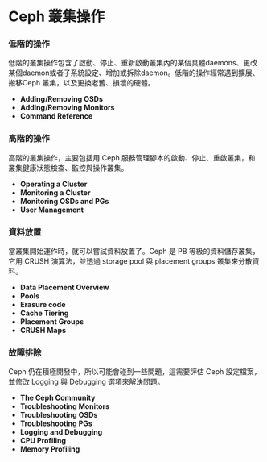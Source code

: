 # Ceph 叢集操作
### 低階的操作
低階的叢集操作包含了啟動、停止、重新啟動叢集內的某個具體daemons、更改某個daemon或者子系統設定、增加或拆除daemon。低階的操作經常遇到擴展、搬移Ceph 叢集，以及更換老舊、損壞的硬體。

* **Adding/Removing OSDs**
* **Adding/Removing Monitors**
* **Command Reference**

### 高階的操作
高階的叢集操作，主要包括用 Ceph 服務管理腳本的啟動、停止、重啟叢集，和叢集健康狀態檢查、監控與操作叢集。

* **Operating a Cluster**
* **Monitoring a Cluster**
* **Monitoring OSDs and PGs**
* **User Management**

### 資料放置
當叢集開始運作時，就可以嘗試資料放置了。Ceph 是 PB 等級的資料儲存叢集，它用 CRUSH 演算法，並透過 storage pool 與 placement groups 叢集來分散資料。

* **Data Placement Overview**
* **Pools**
* **Erasure code**
* **Cache Tiering**
* **Placement Groups**
* **CRUSH Maps**

### 故障排除
Ceph 仍在積極開發中，所以可能會碰到一些問題，這需要評估 Ceph 設定檔案，並修改 Logging 與 Debugging 選項來解決問題。

* **The Ceph Community**
* **Troubleshooting Monitors**
* **Troubleshooting OSDs**
* **Troubleshooting PGs**
* **Logging and Debugging**
* **CPU Profiling**
* **Memory Profiling**
